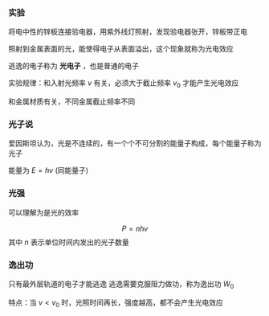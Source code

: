 ### 实验

将电中性的锌板连接验电器，用紫外线灯照射，发现验电器张开，锌板带正电

照射到金属表面的光，能使得电子从表面溢出，这个现象就称为光电效应

逃逸的电子称为 **光电子** ，也是普通的电子

实验规律：和入射光频率 $v$ 有关，必须大于截止频率 $v_0$ 才能产生光电效应

和金属材质有关，不同金属截止频率不同

### 光子说

爱因斯坦认为，光是不连续的，有一个个不可分割的能量子构成，每个能量子称为光子

能量为 $E=hv$ (同能量子)

### 光强

可以理解为是光的效率

$$P=nhv$$ 其中 $n$ 表示单位时间内发出的光子数量

### 逸出功

只有最外层轨道的电子才能逃逸
逃逸需要克服阻力做功，称为逸出功 $W_0$

特点：当 $v<v_0$ 时，光照时间再长，强度越高，都不会产生光电效应


